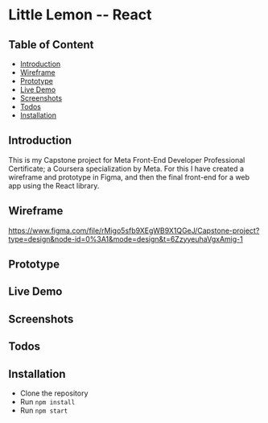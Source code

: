 # Little Lemon -- React

## Table of Content

- [Introduction](#introduction)
- [Wireframe](#wireframe)
- [Prototype](#prototype)
- [Live Demo](#live-demo)
- [Screenshots](#screenshots)
- [Todos](#todos)
- [Installation](#installation)

## Introduction

This is my Capstone project for Meta Front-End Developer Professional Certificate; a Coursera specialization by Meta.
For this I have created a wireframe and prototype in Figma, and then the final front-end for a web app using the React library.

## Wireframe

https://www.figma.com/file/rMigo5sfb9XEgWB9X1QGeJ/Capstone-project?type=design&node-id=0%3A1&mode=design&t=6ZzyyeuhaVgxAmig-1

## Prototype

## Live Demo

## Screenshots

## Todos

## Installation

- Clone the repository
- Run `npm install`
- Run `npm start`